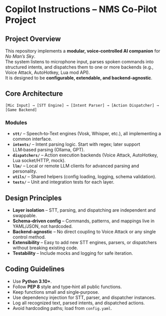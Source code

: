 # Copilot Instructions – NMS Co‑Pilot Project

## Project Overview

This repository implements a **modular, voice‑controlled AI companion** for *No Man’s Sky*.  
The system listens to microphone input, parses spoken commands into structured intents, and dispatches them to one or more backends (e.g., Voice Attack, AutoHotkey, Lua mod API).  
It is designed to be **configurable, extendable, and backend‑agnostic**.

## Core Architecture

```
[Mic Input] → [STT Engine] → [Intent Parser] → [Action Dispatcher] → [Game Backend]
```

### Modules

- **`stt/`** – Speech‑to‑Text engines (Vosk, Whisper, etc.), all implementing a common interface.
- **`intents/`** – Intent parsing logic. Start with regex; later support LLM‑based parsing (Ollama, GPT).
- **`dispatchers/`** – Action execution backends (Voice Attack, AutoHotkey, Lua socket/HTTP, mock).
- **`llm/`** – Local or remote LLM clients for advanced parsing and personality.
- **`utils/`** – Shared helpers (config loading, logging, schema validation).
- **`tests/`** – Unit and integration tests for each layer.

## Design Principles

- **Layer isolation** – STT, parsing, and dispatching are independent and swappable.
- **Schema‑driven config** – Commands, patterns, and mappings live in YAML/JSON, not hardcoded.
- **Backend‑agnostic** – No direct coupling to Voice Attack or any single control method.
- **Extensibility** – Easy to add new STT engines, parsers, or dispatchers without breaking existing code.
- **Testability** – Include mocks and logging for safe iteration.

## Coding Guidelines

- Use **Python 3.10+**.
- Follow **PEP 8** style and type‑hint all public functions.
- Keep functions small and single‑purpose.
- Use dependency injection for STT, parser, and dispatcher instances.
- Log all recognized text, parsed intents, and dispatched actions.
- Avoid hardcoding paths; load from `config.yaml`.

